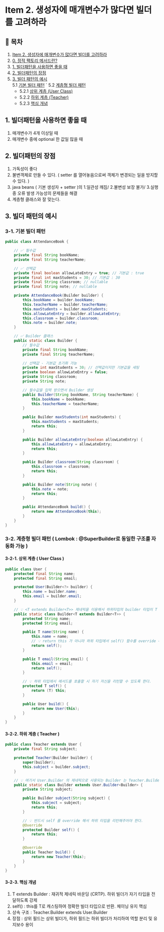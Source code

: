 # Item 2. 생성자에 매개변수가 많다면 빌더를 고려하라

## 📑 목차
1. [Item 2. 생성자에 매개변수가 많다면 빌더를 고려하라](#item-2-생성자에-매개변수가-많다면-빌더를-고려하라)
2. [0. 정적 팩토리 메서드란?](#0-정적-팩토리-메서드란)
3. [1. 빌더패턴을 사용하면 좋을 때](#1-빌더패턴을-사용하면-좋을-때)
4. [2. 빌더패턴의 장점](#2-빌더패턴의-장점)
5. [3. 빌더 패턴의 예시](#3-빌더-패턴의-예시)  
   5.1 [기본 빌더 패턴](#3-1-기본-빌더-패턴)  `
   5.2 [계층형 빌더 패턴](#3-2-계층형-빌더-패턴)  
      - 5.2.1 [상위 계층 (User Class)](#3-2-1-상위-계층-user-class)  
      - 5.2.2 [하위 계층 (Teacher)](#3-2-2-하위-계층-teacher)  
      - 5.2.3 [핵심 개념](#3-2-3-핵심-개념)

## 1. 빌더패턴을 사용하면 좋을 때
1. 매개변수가 4개 이상일 때
2. 매개변수 중에 optional 한 값일 많을 때

## 2. 빌더패턴의 장점
1. 가독성이 좋다
2. 불변객체로 만들 수 있다. ( setter 를 열어놓음으로써 객체가 변경되는 일을 방지할 수 있다. )
3. java beans ( 기본 생성자 + setter )의 1.일관성 깨짐/ 2.불변성 보장 불가/ 3.실행 중 오류 발생 가능성의 문제들을 해결
3. 계층형 클래스와 잘 맞는다.

## 3. 빌더 패턴의 예시
### 3-1. 기본 빌더 패턴 
```java
public class AttendanceBook {

    // ✅ 필수값
    private final String bookName;
    private final String teacherName;

    // ✅ 선택값
    private final boolean allowLateEntry = true; // 기본값 : true 
    private final int maxStudents = 30; // 기본값 : 30
    private final String classroom; // nullable
    private final String note; // nullable

    private AttendanceBook(Builder builder) {
        this.bookName = builder.bookName;
        this.teacherName = builder.teacherName;
        this.maxStudents = builder.maxStudents;
        this.allowLateEntry = builder.allowLateEntry;
        this.classroom = builder.classroom;
        this.note = builder.note;
    }

    // ✅ Builder 클래스
    public static class Builder {
        // 필수값
        private final String bookName;
        private final String teacherName;

        // 선택값 - 기본값 초기화 가능
        private int maxStudents = 30; // 선택값이지만 기본값을 세팅
        private boolean allowLateEntry = false;
        private String classroom;
        private String note;

        // 필수값을 입력 받으면서 Builder 생성
        public Builder(String bookName, String teacherName) {
            this.bookName = bookName;
            this.teacherName = teacherName;
        }

        public Builder maxStudents(int maxStudents) {
            this.maxStudents = maxStudents;
            return this;
        }

        public Builder allowLateEntry(boolean allowLateEntry) {
            this.allowLateEntry = allowLateEntry;
            return this;
        }

        public Builder classroom(String classroom) {
            this.classroom = classroom;
            return this;
        }

        public Builder note(String note) {
            this.note = note;
            return this;
        }

        public AttendanceBook build() {
            return new AttendanceBook(this);
        }
    }
}
```


### 3-2. 계층형 빌더 패턴 ( Lombok : @SuperBuilder로 동일한 구조를 자동화 가능 )
#### 3-2-1. 상위 계층 ( User Class )
```java
public class User {
    protected final String name;
    protected final String email;

    protected User(Builder<?> builder) {
        this.name = builder.name;
        this.email = builder.email;
    }

    // 💡 <T extends Builder<T>> 제네릭을 이용해서 하위타입의 builder 타입이 T 임을 보장해 메서드 체이닝을 이어갈 수 있도록 한다.
    public static class Builder<T extends Builder<T>> {
        protected String name;
        protected String email;

        public T name(String name) {
            this.name = name;
            // 💡 return this 가 아니라 하위 타입에서 self() 함수를 override 해서 하위 타입을 리턴할 수 있게 한다.  
            return self();
        }

        public T email(String email) {
            this.email = email;
            return self();
        }

        // 💡 하위 타입에서 메서드를 호출할 시 자기 저신을 리턴할 수 있도록 한다.
        protected T self() {
            return (T) this;
        }

        public User build() {
            return new User(this);
        }
    }
}
```


#### 3-2-2. 하위 계층 ( Teacher )
```java
public class Teacher extends User {
    private final String subject;

    protected Teacher(Builder builder) {
        super(builder);
        this.subject = builder.subject;
    }

    // 💡 여기서 User.Builder 의 제네릭으로 사용되는 Builder 는 Teacher.Builder 이다.
    public static class Builder extends User.Builder<Builder> {
        private String subject;

        public Builder subject(String subject) {
            this.subject = subject;
            return this;
        }

        // 💡 반드시 self 를 override 해서 하위 타입을 리턴해주어야 한다.
        @Override
        protected Builder self() {
            return this;
        }

        @Override
        public Teacher build() {
            return new Teacher(this);
        }
    }
}

```

#### 3-2-3. 핵심 개념
1. T extends Builder<T> : 재귀적 제네릭 바운딩 (CRTP). 하위 빌더가 자기 타입을 전달하도록 강제
2. self() : this를 T로 캐스팅하여 정확한 빌더 타입으로 반환. 체이닝 유지 핵심
3. 상속 구조 : Teacher.Builder extends User.Builder<Builder>
4. 장점 : 상위 필드는 상위 빌더가, 하위 필드는 하위 빌더가 처리하여 역할 분리 및 유지보수 용이